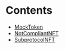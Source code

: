 

# Contents
- [MockToken](MockERC20.sol/contract.MockToken.md)
- [NotCompliantNFT](NotCompliantNFT.sol/contract.NotCompliantNFT.md)
- [SubprotocolNFT](SubprotocolNFT.sol/contract.SubprotocolNFT.md)
